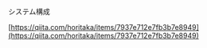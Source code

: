 システム構成

[https://qiita.com/horitaka/items/7937e712e7fb3b7e8949](https://qiita.com/horitaka/items/7937e712e7fb3b7e8949)